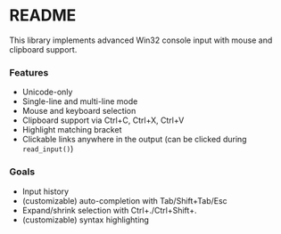 # README #

This library implements advanced Win32 console input with mouse and clipboard support. 

### Features ###

* Unicode-only
* Single-line and multi-line mode
* Mouse and keyboard selection
* Clipboard support via Ctrl+C, Ctrl+X, Ctrl+V
* Highlight matching bracket
* Clickable links anywhere in the output (can be clicked during `read_input()`)

### Goals ###

* Input history
* (customizable) auto-completion with Tab/Shift+Tab/Esc
* Expand/shrink selection with Ctrl+./Ctrl+Shift+.
* (customizable) syntax highlighting